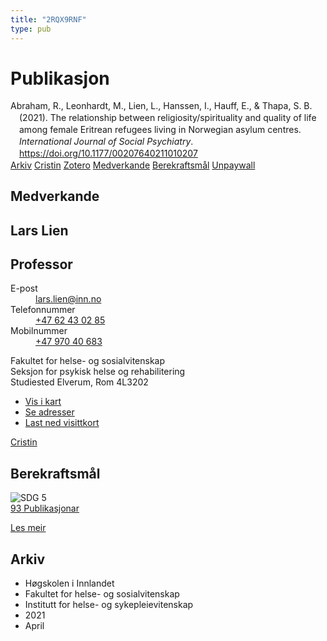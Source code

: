 ```yaml
---
title: "2RQX9RNF"
type: pub
---
```

<h1>Publikasjon</h1>
<article id="csl-bib-container-2RQX9RNF" class="csl-bib-container">
  <div class="csl-bib-body" style="line-height: 1.35; padding-left: 1em; text-indent:-1em;">
  <div class="csl-entry">Abraham, R., Leonhardt, M., Lien, L., Hanssen, I., Hauff, E., &amp; Thapa, S. B. (2021). The relationship between religiosity/spirituality and quality of life among female Eritrean refugees living in Norwegian asylum centres. <i>International Journal of Social Psychiatry</i>. <a href="https://doi.org/10.1177/00207640211010207">https://doi.org/10.1177/00207640211010207</a></div>
</div>
  <div class="csl-bib-buttons">
    <a href="#taxonomy-article-2RQX9RNF" class="csl-bib-button">Arkiv</a>
    <a href alt="Cristin URL" class="csl-bib-button">Cristin</a>
    <a href alt="Zotero URL" class="csl-bib-button">Zotero</a>
    <a href="#contributors-article-2RQX9RNF" class="csl-bib-button">Medverkande</a>
    <a href="#sdg-article-2RQX9RNF" class="csl-bib-button">Berekraftsmål</a>
    <a href="https://www.duo.uio.no/bitstream/10852/95636/1/PhD-Abraham-2022.pdf" class="csl-bib-button">Unpaywall</a>
  </div>
  <div id="csl-bib-meta-container-2RQX9RNF"></div>
</article>
<div id="csl-bib-meta-2RQX9RNF" class="csl-bib-meta">
  <article id="contributors-article-2RQX9RNF" class="contributors-article">
    <h1>Medverkande</h1>
    <div class="personas">
<div class="vrtx-hinn-person-card">
<div class="photo">
<i class="lar la-user-circle missing-person"></i>
</div>
<div class="info">
<hgroup><h1>Lars Lien</h1>
<h2>Professor</h2>
</hgroup><dl>
<dt>E-post</dt>
<dd>
<a href="mailto:lars.lien@inn.no">lars.lien@inn.no</a>
</dd>
<dt>Telefonnummer</dt>
<dd><a href="tel:+4762430285">
+47 62 43 02 85
</a></dd>
<dt>Mobilnummer</dt>
<dd><a href="tel:+4797040683">
+47 970 40 683
</a></dd>
</dl>
<p>
Fakultet for helse- og sosialvitenskap<br>
Seksjon for psykisk helse og rehabilitering<br>
Studiested Elverum,
Rom 4L3202
</p>
<ul class="vrtx-hinn-links">
<li><a href="https://www.google.com/maps?q=60.88177,11.53669">Vis i kart</a></li>
<li><a href="https://www.inn.no/finn-en-ansatt/lars-lien.html#vrtx-hinn-addresses">Se adresser</a></li>
<li><a href="https://www.inn.no/finn-en-ansatt/lars-lien.html?vrtx=vcf">Last ned visittkort</a></li>
</ul>
</div>
</div>
<a href="https://app.cristin.no/persons/show.jsf?id=14287" alt="Cristin URL" class="personas-cristin">Cristin</a>
</div>
  </article>
  <article id="sdg-article-2RQX9RNF" class="sdg-article">
    <h1>Berekraftsmål</h1>
    <div class="sdg-container"><div id="sdg5" class="sdg">
<img src="{{< params subfolder >}}images/sdg/sdg05_no.png" class="image" alt="SDG 5">
<div class="sdg-overlay">
<a href="{{< params subfolder >}}no/archive/?sdg=5#archive" class="sdg-publication-count"><span>93</span> Publikasjonar</a>
<p><a href="https://www.fn.no/om-fn/fns-baerekraftsmaal/likestilling-mellom-kjoennene?lang=nno-NO" class="sdg-read-more">Les meir</a></p>
</div>
</div></div>
  </article>
  <article id="taxonomy-article-2RQX9RNF" class="taxonomy-article">
    <h1>Arkiv</h1>
    <ul>
      <li>Høgskolen i Innlandet</li>
      <li>Fakultet for helse- og sosialvitenskap</li>
      <li>Institutt for helse- og sykepleievitenskap</li>
      <li>2021</li>
      <li>April</li>
    </ul>
  </article>
</div>
